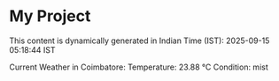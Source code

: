 # My Project

This content is dynamically generated in Indian Time (IST): 2025-09-15 05:18:44 IST


Current Weather in Coimbatore:
Temperature: 23.88 °C
Condition: mist
